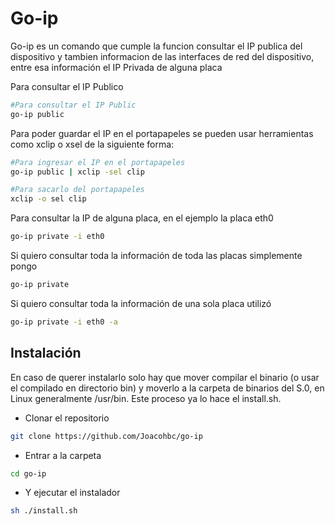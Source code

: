 # Go-ip

Go-ip es un comando que cumple la funcion consultar el IP publica del dispositivo y tambien informacion de las interfaces de red del dispositivo, entre esa información el IP Privada de alguna placa

Para consultar el IP Publico

```bash
#Para consultar el IP Public
go-ip public 
```

Para poder guardar el IP en el portapapeles se pueden usar herramientas como xclip o xsel de la siguiente forma:

```bash
#Para ingresar el IP en el portapapeles
go-ip public | xclip -sel clip

#Para sacarlo del portapapeles
xclip -o sel clip
```

Para consultar la IP de alguna placa, en el ejemplo la placa eth0

```bash
go-ip private -i eth0
```

Si quiero consultar toda la información de toda las placas simplemente pongo

```bash
go-ip private
```

Si quiero consultar toda la información de una sola placa utilizó

```bash
go-ip private -i eth0 -a
```

## Instalación

En caso de querer instalarlo solo hay que mover compilar el binario (o usar el compilado en directorio bin) y moverlo
a la carpeta de binarios del S.0, en Linux generalmente /usr/bin. Este proceso ya lo hace el install.sh.

- Clonar el repositorio

```bash
git clone https://github.com/Joacohbc/go-ip
```

- Entrar a la carpeta

```bash
cd go-ip
```

- Y ejecutar el instalador

```bash
sh ./install.sh
```
